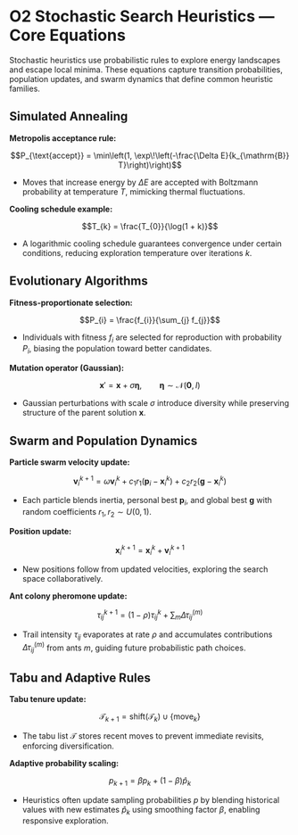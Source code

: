 # O2 Stochastic Search Heuristics — Core Equations

Stochastic heuristics use probabilistic rules to explore energy landscapes and escape local minima. These equations capture transition probabilities, population updates, and swarm dynamics that define common heuristic families.

## Simulated Annealing
**Metropolis acceptance rule:**

$$P_{\text{accept}} = \min\left(1, \exp\!\left(-\frac{\Delta E}{k_{\mathrm{B}} T}\right)\right)$$

- Moves that increase energy by $\Delta E$ are accepted with Boltzmann probability at temperature $T$, mimicking thermal fluctuations.

**Cooling schedule example:**

$$T_{k} = \frac{T_{0}}{\log(1 + k)}$$

- A logarithmic cooling schedule guarantees convergence under certain conditions, reducing exploration temperature over iterations $k$.

## Evolutionary Algorithms
**Fitness-proportionate selection:**

$$P_{i} = \frac{f_{i}}{\sum_{j} f_{j}}$$

- Individuals with fitness $f_{i}$ are selected for reproduction with probability $P_{i}$, biasing the population toward better candidates.

**Mutation operator (Gaussian):**

$$\mathbf{x}' = \mathbf{x} + \sigma \boldsymbol{\eta}, \qquad \boldsymbol{\eta} \sim \mathcal{N}(\mathbf{0}, I)$$

- Gaussian perturbations with scale $\sigma$ introduce diversity while preserving structure of the parent solution $\mathbf{x}$.

## Swarm and Population Dynamics
**Particle swarm velocity update:**

$$\mathbf{v}_{i}^{k+1} = \omega \mathbf{v}_{i}^{k} + c_{1} r_{1} (\mathbf{p}_{i} - \mathbf{x}_{i}^{k}) + c_{2} r_{2} (\mathbf{g} - \mathbf{x}_{i}^{k})$$

- Each particle blends inertia, personal best $\mathbf{p}_{i}$, and global best $\mathbf{g}$ with random coefficients $r_{1}, r_{2} \sim U(0,1)$.

**Position update:**

$$\mathbf{x}_{i}^{k+1} = \mathbf{x}_{i}^{k} + \mathbf{v}_{i}^{k+1}$$

- New positions follow from updated velocities, exploring the search space collaboratively.

**Ant colony pheromone update:**

$$\tau_{ij}^{k+1} = (1 - \rho) \tau_{ij}^{k} + \sum_{m} \Delta \tau_{ij}^{(m)}$$

- Trail intensity $\tau_{ij}$ evaporates at rate $\rho$ and accumulates contributions $\Delta \tau_{ij}^{(m)}$ from ants $m$, guiding future probabilistic path choices.

## Tabu and Adaptive Rules
**Tabu tenure update:**

$$\mathcal{T}_{k+1} = \text{shift}(\mathcal{T}_{k}) \cup \{\text{move}_{k}\}$$

- The tabu list $\mathcal{T}$ stores recent moves to prevent immediate revisits, enforcing diversification.

**Adaptive probability scaling:**

$$p_{k+1} = \beta p_{k} + (1 - \beta) \hat{p}_{k}$$

- Heuristics often update sampling probabilities $p$ by blending historical values with new estimates $\hat{p}_{k}$ using smoothing factor $\beta$, enabling responsive exploration.
